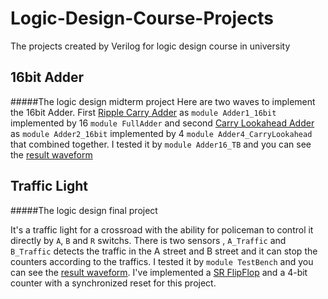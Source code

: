 # Logic-Design-Course-Projects

The projects created by Verilog for logic design course in university

## 16bit Adder
#####The logic design midterm project
Here are two waves to implement the 16bit Adder. First [Ripple Carry Adder](https://en.wikipedia.org/wiki/Adder_(electronics)#Ripple-carry_adder) as `module Adder1_16bit` implemented by 16 `module FullAdder` and second [Carry Lookahead Adder](https://en.wikipedia.org/wiki/Lookahead_carry_unit#16-bit_adder) as `module Adder2_16bit` implemented by 4 `module Adder4_CarryLookahead` that combined together.
I tested it by `module Adder16_TB` and you can see the [result waveform](https://github.com/1997alireza/Logic-Design-Course-Projects/blob/master/16bit%20Adder/waveform/waveform.jpg)

## Traffic Light
#####The logic design final project

It's a traffic light for a crossroad with the ability for policeman to control it directly by `A`, `B` and `R` switchs. There is two sensors , `A_Traffic` and `B_Traffic` detects the traffic in the A street and B street and it can stop the counters according to the traffics.
I tested it by `module TestBench` and you can see the [result waveform](https://github.com/1997alireza/Logic-Design-Course-Projects/blob/master/Traffic%20Light/waveform/waveform.png). 
I've implemented a [SR FlipFlop](https://en.wikipedia.org/wiki/Flip-flop_(electronics)) and a 4-bit counter with a synchronized reset for this project.
  
